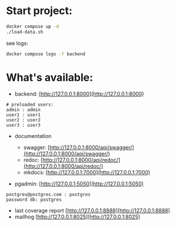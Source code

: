# Start project:

```sh
docker compose up -d
./load-data.sh
```

see logs:

```sh
docker compose logs -f backend
```

# What's available:

- backend: [http://127.0.0.1:8000](http://127.0.0.1:8000)

```
# preloaded users:
admin : admin
user1 : user1
user2 : user2
user3 : user3
```

- documentation

  - swagger: [http://127.0.0.1:8000/api/swagger/](http://127.0.0.1:8000/api/swagger/)
  - redoc: [http://127.0.0.1:8000/api/redoc/](http://127.0.0.1:8000/api/redoc/)
  - mkdocs: [http://127.0.0.1:7000](http://127.0.0.1:7000)

- pgadmin: [http://127.0.0.1:5050](http://127.0.0.1:5050)

```
postgres@postgres.com : postgres
password db: postgres
```

- last coverage report [http://127.0.0.1:8888](http://127.0.0.1:8888)
- mailhog [http://127.0.0.1:8025](http://127.0.0.1:8025)
